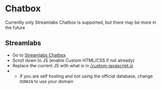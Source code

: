 # Chatbox

Currently only Streamlabs Chatbox is supported, but there may be more in the future

## Streamlabs

- Go to [Streamlabs Chatbox](https://streamlabs.com/dashboard#/chatbox)
- Scroll down to JS (enable Custom HTML/CSS if not already)
- Replace the current JS with what is in [/custom-javascript.js](https://github.com/KK964/Twitch-Pronouns-Bot/blob/main/ChatBox/custom-javascript.js)
- - If you are self hosting and not using the official database, change `DOMAIN` to use your domain

